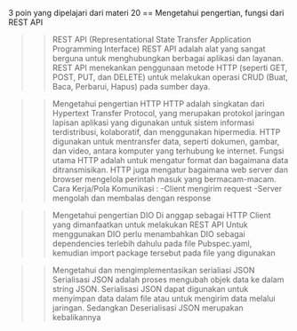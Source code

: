 3 poin yang dipelajari dari materi 20
== Mengetahui pengertian, fungsi dari REST API

> > REST API (Representational State Transfer Application Programming Interface)
> > REST API adalah alat yang sangat berguna untuk menghubungkan berbagai aplikasi dan layanan.
> > REST API menekankan penggunaan metode HTTP (seperti GET, POST, PUT, dan DELETE) untuk melakukan operasi CRUD (Buat, Baca, Perbarui, Hapus) pada sumber daya.

> > Mengetahui pengertian HTTP
> > HTTP adalah singkatan dari Hypertext Transfer Protocol, yang merupakan protokol jaringan lapisan aplikasi yang digunakan untuk sistem informasi terdistribusi, kolaboratif, dan menggunakan hipermedia. HTTP digunakan untuk mentransfer data, seperti dokumen, gambar, dan video, antara komputer yang terhubung ke internet.
> > Fungsi utama HTTP adalah untuk mengatur format dan bagaimana data ditransmisikan. HTTP juga mengatur bagaimana web server dan browser mengelola perintah masuk yang bermacam-macam.
> > Cara Kerja/Pola Komunikasi :
> > -Client mengirim request
> > -Server mengolah dan membalas dengan response

> > Mengetahui pengertian DIO
> > Di anggap sebagai HTTP Client yang dimanfaatkan untuk melakukan REST API
> > Untuk menggunakan DIO perlu menambahkan DIO sebagai dependencies terlebih dahulu pada file Pubspec.yaml, kemudian import package tersebut pada file yang digunakan

> > Mengetahui dan mengimplementasikan serialiasi JSON
> > Serialisasi JSON adalah proses mengubah objek data ke dalam string JSON. Serialisasi JSON dapat digunakan untuk menyimpan data dalam file atau untuk mengirim data melalui jaringan. Sedangkan Deserialisasi JSON merupakan kebalikannya
